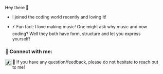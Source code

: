  Hey there 👋

- I joined the coding world recently and loving it! 

- ⚡ Fun fact: I love making music! One might ask why music and now coding? Well they both have form, structure and let you express yourself! 

### 🤝 Connect with me:

<a href="https://www.linkedin.com/in/vinay-rao-6879a6151/"><img align="left" src="https://raw.githubusercontent.com/vrao27/vrao277/main/images/linkedin.png" alt="Vinay Rao | LinkedIn" width="21px"/></a>


- 💬 If you have any question/feedback, please do not hesitate to reach out to me!